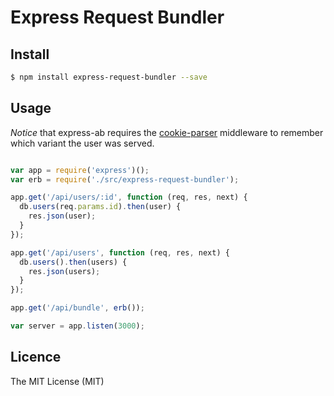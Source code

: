 # Express Request Bundler

## Install

```bash
$ npm install express-request-bundler --save
```

## Usage

_Notice_ that express-ab requires the [cookie-parser](https://www.npmjs.org/package/cookie-parser) middleware to remember which variant the user was served.

```javascript

var app = require('express')();
var erb = require('./src/express-request-bundler');

app.get('/api/users/:id', function (req, res, next) {
  db.users(req.params.id).then(user) {
    res.json(user);
  }
});

app.get('/api/users', function (req, res, next) {
  db.users().then(users) {
    res.json(users);
  }
});

app.get('/api/bundle', erb());

var server = app.listen(3000);
```

## Licence
The MIT License (MIT)
